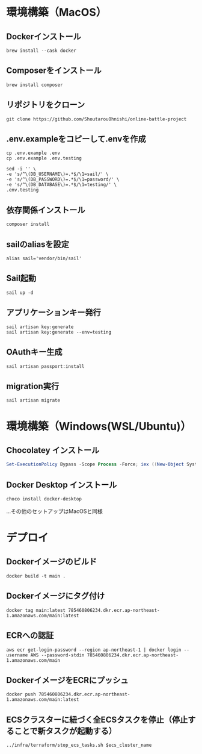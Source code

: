 # 環境構築（MacOS）
## Dockerインストール
```shell
brew install --cask docker
```

## Composerをインストール
```shell
brew install composer
```

## リポジトリをクローン
```shell
git clone https://github.com/ShoutarouOhnishi/online-battle-project
```

## .env.exampleをコピーして.envを作成
```shell
cp .env.example .env
cp .env.example .env.testing

sed -i '' \
-e 's/^\(DB_USERNAME\)=.*$/\1=sail/' \
-e 's/^\(DB_PASSWORD\)=.*$/\1=password/' \
-e 's/^\(DB_DATABASE\)=.*$/\1=testing/' \
.env.testing
```


## 依存関係インストール
```shell
composer install
```

## sailのaliasを設定
```shell
alias sail='vendor/bin/sail'
```

## Sail起動
```shell
sail up -d
```

## アプリケーションキー発行
```shell
sail artisan key:generate
sail artisan key:generate --env=testing
```

## OAuthキー生成
```shell
sail artisan passport:install
```

## migration実行
```shell
sail artisan migrate
```

# 環境構築（Windows(WSL/Ubuntu)）
## Chocolatey インストール
```powershell
Set-ExecutionPolicy Bypass -Scope Process -Force; iex ((New-Object System.Net.WebClient).DownloadString('https://chocolatey.org/install.ps1'))
```

## Docker Desktop インストール
```powershell
choco install docker-desktop
```


...その他のセットアップはMacOSと同様


# デプロイ
## Dockerイメージのビルド
`docker build -t main .`

## Dockerイメージにタグ付け
`docker tag main:latest 785460806234.dkr.ecr.ap-northeast-1.amazonaws.com/main:latest`

## ECRへの認証
`aws ecr get-login-password --region ap-northeast-1 | docker login --username AWS --password-stdin 785460806234.dkr.ecr.ap-northeast-1.amazonaws.com/main`

## DockerイメージをECRにプッシュ
`docker push 785460806234.dkr.ecr.ap-northeast-1.amazonaws.com/main:latest`

## ECSクラスターに紐づく全ECSタスクを停止（停止することで新タスクが起動する）
`../infra/terraform/stop_ecs_tasks.sh $ecs_cluster_name`
